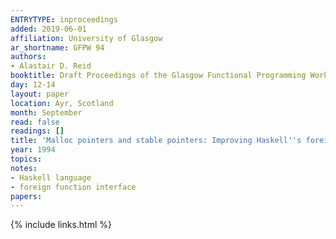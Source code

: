 ```yaml
---
ENTRYTYPE: inproceedings
added: 2019-06-01
affiliation: University of Glasgow
ar_shortname: GFPW 94
authors:
- Alastair D. Reid
booktitle: Draft Proceedings of the Glasgow Functional Programming Workshop
day: 12-14
layout: paper
location: Ayr, Scotland
month: September
read: false
readings: []
title: 'Malloc pointers and stable pointers: Improving Haskell''s foreign language interface'
year: 1994
topics:
notes:
- Haskell language
- foreign function interface
papers:
---
```


{% include links.html %}
